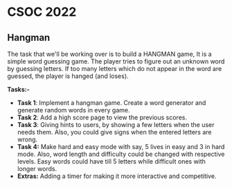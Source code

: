 # CSOC 2022

## Hangman

The task that we'll be working over is to build a HANGMAN game, It is a simple word guessing game. The player tries to figure out an unknown word by guessing letters. If too many letters which do not appear in the word are guessed, the player is hanged (and loses).

**Tasks:-** 

- **Task 1**: Implement a hangman game. Create a word generator and generate random words in every game.
- **Task 2**: Add a high score page to view the previous scores.
- **Task 3**: Giving hints to users, by showing a few letters when the user needs them. Also, you could give signs when the entered letters are wrong.
- **Task 4:** Make hard and easy mode with say, 5 lives in easy and 3 in hard mode. Also, word length and difficulty could be changed with respective levels. Easy words could have till 5 letters while difficult ones with longer words.
- **Extras:** Adding a timer for making it more interactive and competitive.
